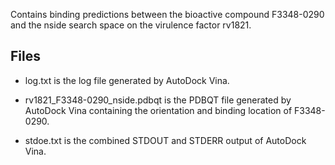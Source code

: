 Contains binding predictions between the bioactive compound F3348-0290 and the nside search space on the virulence factor rv1821.

## Files

- log.txt is the log file generated by AutoDock Vina.

- rv1821_F3348-0290_nside.pdbqt is the PDBQT file generated by AutoDock Vina containing the orientation and binding location of F3348-0290.

- stdoe.txt is the combined STDOUT and STDERR output of AutoDock Vina.


